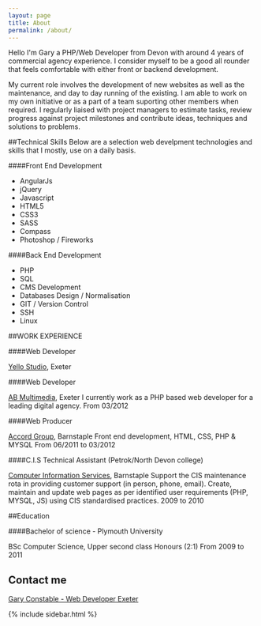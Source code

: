 ```yaml
---
layout: page
title: About
permalink: /about/
---
```

<div class="row">
  <div clas="col-md-8">
Hello I'm Gary a PHP/Web Developer from Devon with around 4 years of commercial agency experience. I consider myself to be a good all rounder that feels comfortable with either front or backend development.

My current role involves the development of new websites as well as the maintenance, and day to day running of the existing. I am able to work on my own initiative or as a part of a team suporting other members when required. I regularly liaised with project managers to estimate tasks, review progress against project milestones and contribute ideas, techniques and solutions to problems.

##Technical Skills
Below are a selection web develpment technologies and skills that I mostly, use on a daily basis.

####Front End Development
+ AngularJs
+ jQuery
+ Javascript
+ HTML5
+ CSS3
+ SASS
+ Compass
+ Photoshop / Fireworks

####Back End Development
+ PHP
+ SQL
+ CMS Development
+ Databases Design / Normalisation
+ GIT / Version Control
+ SSH
+ Linux

##WORK EXPERIENCE

####Web Developer

[Yello Studio](http://www.yellostudio.co.uk/), Exeter

####Web Developer

[AB Multimedia](http://www.ab-uk.com/), Exeter
I currently work as a PHP based web developer for a leading digital agency.
From 03/2012

####Web Producer

[Accord Group](http://www.accordgroup.co.uk), Barnstaple
Front end development, HTML, CSS, PHP & MYSQL
From 06/2011 to 03/2012

####C.I.S Technical Assistant (Petrok/North Devon college)

[Computer Information Services](https://www.petroc.ac.uk/), Barnstaple
Support the CIS maintenance rota in providing customer support (in person, phone, email). Create, maintain and update web pages as per identified user requirements (PHP, MYSQL, JS) using CIS standardised practices.
2009 to 2010

##Education

####Bachelor of science - Plymouth University

BSc Computer Science, Upper second class Honours (2:1)
From 2009 to 2011

## Contact me
[Gary Constable - Web Developer Exeter](mailto:garyconstable80@gmail.com)
  </div>
  {% include sidebar.html %}
</div>
